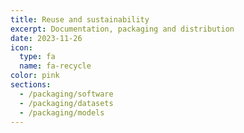 ```yaml
---
title: Reuse and sustainability
excerpt: Documentation, packaging and distribution
date: 2023-11-26
icon:
  type: fa
  name: fa-recycle
color: pink
sections:
  - /packaging/software
  - /packaging/datasets
  - /packaging/models
---
```

